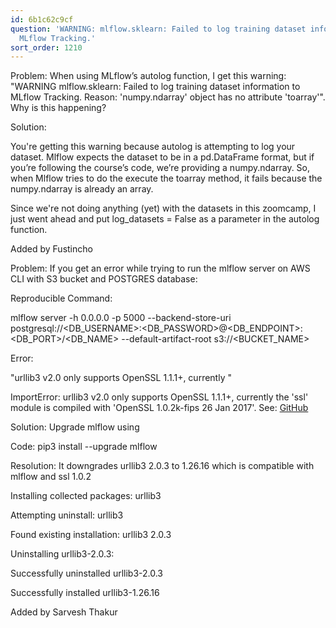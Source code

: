 ```yaml
---
id: 6b1c62c9cf
question: 'WARNING: mlflow.sklearn: Failed to log training dataset information to
  MLflow Tracking.'
sort_order: 1210
---
```


Problem: When using MLflow’s autolog function, I get this warning: "WARNING mlflow.sklearn: Failed to log training dataset information to MLflow Tracking. Reason: 'numpy.ndarray' object has no attribute 'toarray'". Why is this happening?

Solution:

You're getting this warning because autolog is attempting to log your dataset. Mlflow expects the dataset to be in a pd.DataFrame format, but if you’re following the course’s code, we’re providing a numpy.ndarray. So, when Mlflow tries to do the execute the toarray method, it fails because the numpy.ndarray is already an array.

Since we're not doing anything (yet) with the datasets in this zoomcamp, I just went ahead and put log_datasets = False as a parameter in the autolog function.

Added by Fustincho

Problem: If you get an error while trying to run the mlflow server on AWS CLI with S3 bucket and POSTGRES database:

Reproducible Command:

mlflow server -h 0.0.0.0 -p 5000 --backend-store-uri postgresql://<DB_USERNAME>:<DB_PASSWORD>@<DB_ENDPOINT>:<DB_PORT>/<DB_NAME> --default-artifact-root s3://<BUCKET_NAME>

Error:

"urllib3 v2.0 only supports OpenSSL 1.1.1+, currently "

ImportError: urllib3 v2.0 only supports OpenSSL 1.1.1+, currently the 'ssl' module is compiled with 'OpenSSL 1.0.2k-fips  26 Jan 2017'. See: [GitHub](https://github.com/urllib3/urllib3/issues/2168)

Solution: Upgrade mlflow using

Code: pip3 install --upgrade mlflow

Resolution: It downgrades urllib3 2.0.3 to 1.26.16 which is compatible with mlflow and ssl 1.0.2

Installing collected packages: urllib3

Attempting uninstall: urllib3

Found existing installation: urllib3 2.0.3

Uninstalling urllib3-2.0.3:

Successfully uninstalled urllib3-2.0.3

Successfully installed urllib3-1.26.16

Added by Sarvesh Thakur

